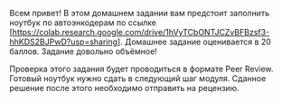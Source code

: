 Всем привет! В этом домашнем задании вам предстоит заполнить ноутбук по автоэнкодерам по ссылке [https://colab.research.google.com/drive/1hVyTCbONTJCZvBFBzsf3-hhKDS2BJPwD?usp=sharing]. Домашнее задание оценивается в 20 баллов. Задание довольно объёмное!

Проверка этого задания будет проводиться в формате Peer Review. Готовый ноутбук нужно сдать в следующий шаг модуля. Сданное решение после этого необходимо отправить на рецензию. 
